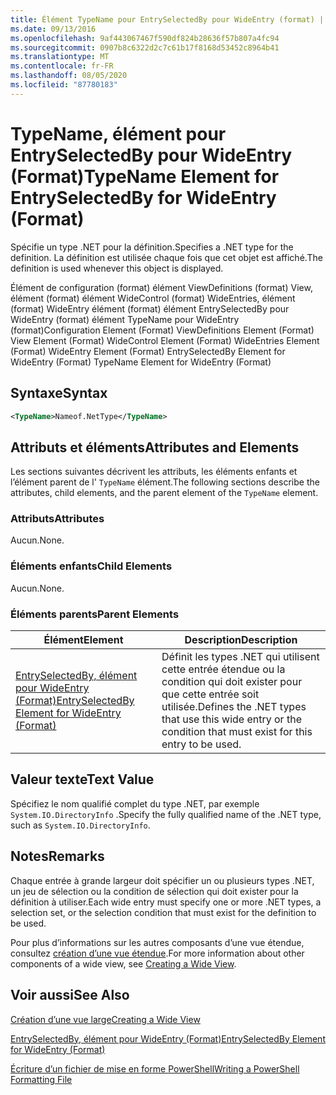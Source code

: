 ```yaml
---
title: Élément TypeName pour EntrySelectedBy pour WideEntry (format) | Microsoft Docs
ms.date: 09/13/2016
ms.openlocfilehash: 9af443067467f590df824b28636f57b807a4fc94
ms.sourcegitcommit: 0907b8c6322d2c7c61b17f8168d53452c8964b41
ms.translationtype: MT
ms.contentlocale: fr-FR
ms.lasthandoff: 08/05/2020
ms.locfileid: "87780183"
---
```

# <a name="typename-element-for-entryselectedby-for-wideentry-format"></a><span data-ttu-id="a81d7-102">TypeName, élément pour EntrySelectedBy pour WideEntry (Format)</span><span class="sxs-lookup"><span data-stu-id="a81d7-102">TypeName Element for EntrySelectedBy for WideEntry (Format)</span></span>

<span data-ttu-id="a81d7-103">Spécifie un type .NET pour la définition.</span><span class="sxs-lookup"><span data-stu-id="a81d7-103">Specifies a .NET type for the definition.</span></span> <span data-ttu-id="a81d7-104">La définition est utilisée chaque fois que cet objet est affiché.</span><span class="sxs-lookup"><span data-stu-id="a81d7-104">The definition is used whenever this object is displayed.</span></span>

<span data-ttu-id="a81d7-105">Élément de configuration (format) élément ViewDefinitions (format) View, élément (format) élément WideControl (format) WideEntries, élément (format) WideEntry élément (format) élément EntrySelectedBy pour WideEntry (format) élément TypeName pour WideEntry (format)</span><span class="sxs-lookup"><span data-stu-id="a81d7-105">Configuration Element (Format) ViewDefinitions Element (Format) View Element (Format) WideControl Element (Format) WideEntries Element (Format) WideEntry Element (Format) EntrySelectedBy Element for WideEntry (Format) TypeName Element for WideEntry (Format)</span></span>

## <a name="syntax"></a><span data-ttu-id="a81d7-106">Syntaxe</span><span class="sxs-lookup"><span data-stu-id="a81d7-106">Syntax</span></span>

```xml
<TypeName>Nameof.NetType</TypeName>
```

## <a name="attributes-and-elements"></a><span data-ttu-id="a81d7-107">Attributs et éléments</span><span class="sxs-lookup"><span data-stu-id="a81d7-107">Attributes and Elements</span></span>

<span data-ttu-id="a81d7-108">Les sections suivantes décrivent les attributs, les éléments enfants et l’élément parent de l' `TypeName` élément.</span><span class="sxs-lookup"><span data-stu-id="a81d7-108">The following sections describe the attributes, child elements, and the parent element of the `TypeName` element.</span></span>

### <a name="attributes"></a><span data-ttu-id="a81d7-109">Attributs</span><span class="sxs-lookup"><span data-stu-id="a81d7-109">Attributes</span></span>

<span data-ttu-id="a81d7-110">Aucun.</span><span class="sxs-lookup"><span data-stu-id="a81d7-110">None.</span></span>

### <a name="child-elements"></a><span data-ttu-id="a81d7-111">Éléments enfants</span><span class="sxs-lookup"><span data-stu-id="a81d7-111">Child Elements</span></span>

<span data-ttu-id="a81d7-112">Aucun.</span><span class="sxs-lookup"><span data-stu-id="a81d7-112">None.</span></span>

### <a name="parent-elements"></a><span data-ttu-id="a81d7-113">Éléments parents</span><span class="sxs-lookup"><span data-stu-id="a81d7-113">Parent Elements</span></span>

|<span data-ttu-id="a81d7-114">Élément</span><span class="sxs-lookup"><span data-stu-id="a81d7-114">Element</span></span>|<span data-ttu-id="a81d7-115">Description</span><span class="sxs-lookup"><span data-stu-id="a81d7-115">Description</span></span>|
|-------------|-----------------|
|[<span data-ttu-id="a81d7-116">EntrySelectedBy, élément pour WideEntry (Format)</span><span class="sxs-lookup"><span data-stu-id="a81d7-116">EntrySelectedBy Element for WideEntry (Format)</span></span>](./entryselectedby-element-for-wideentry-format.md)|<span data-ttu-id="a81d7-117">Définit les types .NET qui utilisent cette entrée étendue ou la condition qui doit exister pour que cette entrée soit utilisée.</span><span class="sxs-lookup"><span data-stu-id="a81d7-117">Defines the .NET types that use this wide entry or the condition that must exist for this entry to be used.</span></span>|

## <a name="text-value"></a><span data-ttu-id="a81d7-118">Valeur texte</span><span class="sxs-lookup"><span data-stu-id="a81d7-118">Text Value</span></span>

<span data-ttu-id="a81d7-119">Spécifiez le nom qualifié complet du type .NET, par exemple `System.IO.DirectoryInfo` .</span><span class="sxs-lookup"><span data-stu-id="a81d7-119">Specify the fully qualified name of the .NET type, such as `System.IO.DirectoryInfo`.</span></span>

## <a name="remarks"></a><span data-ttu-id="a81d7-120">Notes</span><span class="sxs-lookup"><span data-stu-id="a81d7-120">Remarks</span></span>

<span data-ttu-id="a81d7-121">Chaque entrée à grande largeur doit spécifier un ou plusieurs types .NET, un jeu de sélection ou la condition de sélection qui doit exister pour la définition à utiliser.</span><span class="sxs-lookup"><span data-stu-id="a81d7-121">Each wide entry must specify one or more .NET types, a selection set, or the selection condition that must exist for the definition to be used.</span></span>

<span data-ttu-id="a81d7-122">Pour plus d’informations sur les autres composants d’une vue étendue, consultez [création d’une vue étendue](./creating-a-wide-view.md).</span><span class="sxs-lookup"><span data-stu-id="a81d7-122">For more information about other components of a wide view, see [Creating a Wide View](./creating-a-wide-view.md).</span></span>

## <a name="see-also"></a><span data-ttu-id="a81d7-123">Voir aussi</span><span class="sxs-lookup"><span data-stu-id="a81d7-123">See Also</span></span>

[<span data-ttu-id="a81d7-124">Création d’une vue large</span><span class="sxs-lookup"><span data-stu-id="a81d7-124">Creating a Wide View</span></span>](./creating-a-wide-view.md)

[<span data-ttu-id="a81d7-125">EntrySelectedBy, élément pour WideEntry (Format)</span><span class="sxs-lookup"><span data-stu-id="a81d7-125">EntrySelectedBy Element for WideEntry (Format)</span></span>](./entryselectedby-element-for-wideentry-format.md)

[<span data-ttu-id="a81d7-126">Écriture d’un fichier de mise en forme PowerShell</span><span class="sxs-lookup"><span data-stu-id="a81d7-126">Writing a PowerShell Formatting File</span></span>](./writing-a-powershell-formatting-file.md)
